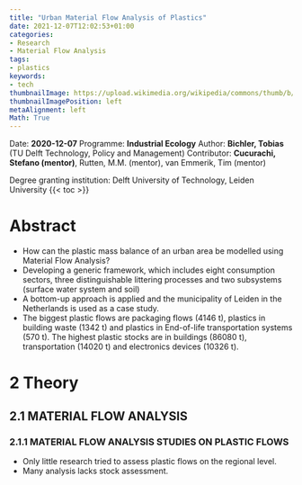 ```yaml
---
title: "Urban Material Flow Analysis of Plastics"
date: 2021-12-07T12:02:53+01:00
categories:
- Research
- Material Flow Analysis
tags:
- plastics
keywords:
- tech
thumbnailImage: https://upload.wikimedia.org/wikipedia/commons/thumb/b/b0/UniversiteitLeidenLogo.svg/1200px-UniversiteitLeidenLogo.svg.png
thumbnailImagePosition: left
metaAlignment: left
Math: True
---
```

Date: **2020-12-07**
Programme: **Industrial Ecology**
Author: **Bichler, Tobias** (TU Delft Technology, Policy and Management)
Contributor: **Cucurachi, Stefano (mentor)**, Rutten, M.M. (mentor), van Emmerik, Tim (mentor)
<!--more-->
Degree granting institution: Delft University of Technology, Leiden University
{{< toc >}}

# Abstract

* How can the plastic mass balance of an urban area be modelled using Material Flow Analysis?
* Developing a generic framework, which includes eight consumption sectors, three distinguishable littering processes and two subsystems (surface water system and soil)
* A bottom-up approach is applied and the municipality of Leiden in the Netherlands is used as a case study.
* The biggest plastic flows are packaging flows (4146 t), plastics in building waste (1342 t) and plastics in End-of-life transportation systems (570 t). The highest plastic stocks are in buildings (86080 t), transportation (14020 t) and electronics devices (10326 t).

# 2 Theory

## 2.1 MATERIAL FLOW ANALYSIS

### 2.1.1 MATERIAL FLOW ANALYSIS STUDIES ON PLASTIC FLOWS
* Only little research tried to assess plastic flows on the regional level.
* Many analysis lacks stock assessment.
